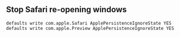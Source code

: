 ## Stop Safari re-opening windows

    defaults write com.apple.Safari ApplePersistenceIgnoreState YES
    defaults write com.apple.Preview ApplePersistenceIgnoreState YES
 
 
